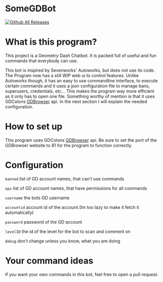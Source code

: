 
# SomeGDBot
[![Github All Releases](https://img.shields.io/github/downloads/TJC47/someGDbot/total.svg)]()
# What is this program?
This project is a Geometry Dash Chatbot. It is packed full of useful and fun commands that everybody can use.

This bot is inspired by Sevenworks' Autoworks, but does not use its code.
The Program now has a still WIP web ui to control features.
Unlike Autoworks though, it has an easy to use commandline interface, to execute certain commands and it uses a json configuration file to manage bans, superusers, credentials, etc...
This makes the program way more efficient as it only has to open one file.
Something worthy of mention is that it uses GDColons [GDBrowser](https://github.com/GDColon/GDBrowser) api. In the next section I will explain the needed configuration.

# How to set up
This program uses GDColons [GDBrowser](https://github.com/GDColon/GDBrowser) api.
Be sure to set the port of the GDBrowser website to 81 for the program to function correctly.

# Configuration
`banned` list of GD account names, that can't use commands

`ops` list of GD account names, that have permissions for all commands

`username` the bots GD username

`accountid` account id of the account.(Im too lazy to make it fetch it automatically)

`password` password of the GD account

`levelID` the id of the level for the bot to scan and comment on

`debug` don't change unless you know, what you are doing

# Your command ideas
If you want your own commands in this bot, feel free to open a pull request.
